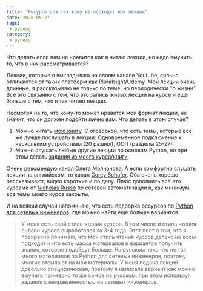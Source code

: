 ```yaml
---
title: "Ресурсы для тех кому не подходят мои лекции"
date: 2020-05-27
tags:
 - pyneng
category:
 - pyneng
---
```


Что делать если вам не нравится как я читаю лекции, но надо выучить то, что в них рассматривается?

Лекции, которые я выкладываю на своем канале Youtube, сильно отличаются от таких платформ как Pluralsight/Udemy. Мои лекции очень длинные, я рассказываю не только по теме, но периодически "о жизни". Всё это связанно с тем, что это запись живых лекций на курсе  и ещё больше с тем, что я так читаю лекции.

Несмотря на то, что кому-то может нравится мой формат лекций, не значит, что он должен подойти лично вам. Что делать в этом случае?
1. Можно читать [мою книгу](https://pyneng.readthedocs.io). С оговоркой, что есть темы, которые всё же лучше послушать в лекции: Одновременное подключение к нескольким устройствам (20 раздел), ООП (разделы 25-27).
2. Можно слушать любые другие лекции по основам Python, но при этом делать [задания из моего курса/книги](https://github.com/natenka/pyneng-examples-exercises).

Очень рекомендую канал [Олега Молчанова](https://www.youtube.com/channel/UCD5_waDcGBhof9xuA1qovTQ).
А если комфортно слушать лекции на английском, то канал [Corey Schafer](https://www.youtube.com/channel/UCCezIgC97PvUuR4_gbFUs5g).
Оба очень хорошо рассказывают, видео короткие и по делу.
Плюс дополнить всё это курсами от [Nicholas Russo](https://www.pluralsight.com/authors/nick-russo) по сетевой автоматизации и, как минимум, все темы моего курса закрыты.

И на всякий случай напоминаю, что есть подборка ресурсов по [Python для сетевых инженеров](https://natenka.github.io/pyneng-resources/), где можно найти еще больше вариантов.


> У меня есть свой стиль чтения курсов. В том числе и стиль чтения онлайн курсов выработался за 3-4 года.
> Этот пост о том, что я прекрасно понимаю, что мой стиль чтения курсов далеко не всем подходит и
> что есть масса материалов и вариантов получить знания, которые подойдут больше.
> На русском пока что не так много материалов по Python для сетевых инженеров, поэтому многих 
> отсылают на мои материалы. У меня подача лекций довольно специфическая, поэтому я написала вариант 
> как можно выучить примерно то же самое на русском, при этом используя задания с направленностью на сетевых инженеров.

